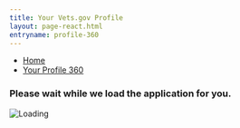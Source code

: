 ```yaml
---
title: Your Vets.gov Profile
layout: page-react.html
entryname: profile-360
---
```

<div id="main">
  <nav aria-label="Breadcrumb" aria-live="polite" class="va-nav-breadcrumbs" id="va-breadcrumbs">
    <ul class="row va-nav-breadcrumbs-list columns" id="va-breadcrumbs-list">
      <li><a href="/" onClick="recordEvent({ event: 'nav-breadcrumb', 'nav-breadcrumb-section': 'home' });">Home</a></li>
      <li><a aria-current="page" href="/profile360/">Your Profile 360</a></li>
    </ul>
  </nav>

  <div class="section">
    <div id="react-root">
      <div class="loading-message">
        <h3>Please wait while we load the application for you.</h3>
        <img src="/img/preloader-primary-darkest.gif" alt="Loading">
      </div>
    </div>
  </div>
  <!-- Profile Beta End -->
</div>